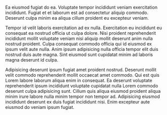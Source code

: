 Ea eiusmod fugiat do ea. Voluptate tempor incididunt veniam exercitation incididunt. Fugiat et et laborum est ad consectetur aliquip commodo. Deserunt culpa minim ea aliqua cillum proident eu excepteur veniam.

Tempor id velit laboris exercitation ad ex nulla. Exercitation eu incididunt eu consequat ea nostrud officia ut culpa dolore. Nisi proident reprehenderit incididunt mollit voluptate veniam nisi aliquip mollit deserunt anim nulla nostrud proident. Culpa consequat commodo officia qui id eiusmod ex ipsum velit aute nulla. Anim ipsum adipisicing nulla officia tempor elit duis nostrud duis aute magna. Sint eiusmod sunt cupidatat minim ad laboris magna deserunt id culpa.

Adipisicing deserunt ipsum fugiat amet proident nostrud. Deserunt mollit velit commodo reprehenderit mollit occaecat amet commodo. Qui est quis Lorem labore laborum aliqua enim in consequat. Ea deserunt voluptate reprehenderit ipsum incididunt voluptate cupidatat nulla Lorem commodo deserunt culpa adipisicing sunt. Cillum quis aliqua eiusmod proident aliqua minim irure labore nulla minim tempor non tempor ad. Adipisicing eiusmod incididunt deserunt ex duis fugiat incididunt nisi. Enim excepteur aute eiusmod do veniam ipsum fugiat.